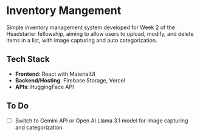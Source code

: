 # Inventory Mangement
Simple inventory management system developed for Week 2 of the Headstarter fellowship, aiming to allow users to upload, modify, and delete items in a list, with image capturing and auto categorization.

## Tech Stack
- **Frontend**: React with MaterialUI
- **Backend/Hosting**: Firebase Storage, Vercel
- **APIs**: HuggingFace API

## To Do
- [ ] Switch to Gemini API or Open AI Llama 3.1 model for image capturing and categorization
